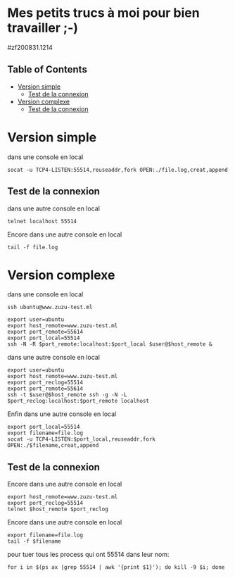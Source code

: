 # Mes petits trucs à moi pour bien travailler ;-)
#zf200831.1214

<!-- TOC titleSize:2 tabSpaces:2 depthFrom:1 depthTo:6 withLinks:1 updateOnSave:1 orderedList:0 skip:2 title:1 charForUnorderedList:* -->
## Table of Contents
* [Version simple](#version-simple)
  * [Test de la connexion](#test-de-la-connexion)
* [Version complexe](#version-complexe)
  * [Test de la connexion](#test-de-la-connexion)
<!-- /TOC -->

# Version simple
dans une console en local
```
socat -u TCP4-LISTEN:55514,reuseaddr,fork OPEN:./file.log,creat,append
```

## Test de la connexion
dans une autre console en local
```
telnet localhost 55514
```
Encore dans une autre console en local
```
tail -f file.log
```


# Version complexe
dans une console en local
```
ssh ubuntu@www.zuzu-test.ml
```

```
export user=ubuntu
export host_remote=www.zuzu-test.ml
export port_remote=55614
export port_local=55514
ssh -N -R $port_remote:localhost:$port_local $user@$host_remote &
```
dans une autre console en local
```
export user=ubuntu
export host_remote=www.zuzu-test.ml
export port_reclog=55514
export port_remote=55614
ssh -t $user@$host_remote ssh -g -N -L $port_reclog:localhost:$port_remote localhost
```
Enfin dans une autre console en local
```
export port_local=55514
export filename=file.log
socat -u TCP4-LISTEN:$port_local,reuseaddr,fork OPEN:./$filename,creat,append
```

## Test de la connexion
Encore dans une autre console en local
```
export host_remote=www.zuzu-test.ml
export port_reclog=55514
telnet $host_remote $port_reclog
```
Encore dans une autre console en local
```
export filename=file.log
tail -f $filename
```


pour tuer tous les process qui ont 55514 dans leur nom:
```
for i in $(ps ax |grep 55514 | awk '{print $1}'); do kill -9 $i; done
```








